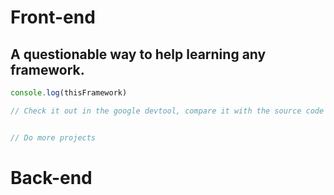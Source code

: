 # Front-end
## A questionable way to help learning any framework.
```javascript
console.log(thisFramework)

// Check it out in the google devtool, compare it with the source code


// Do more projects
```

# Back-end